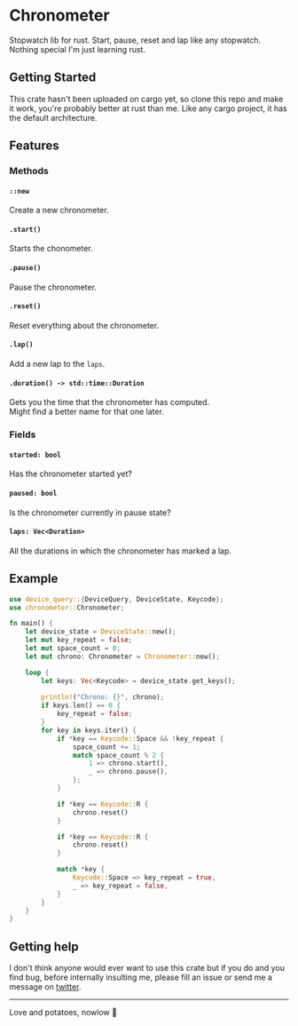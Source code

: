 # Chronometer

Stopwatch lib for rust. Start, pause, reset and lap like any stopwatch. Nothing special I'm just learning rust.

## Getting Started

This crate hasn't been uploaded on cargo yet, so clone this repo and make it work, you're probably better at rust than me. Like any cargo project, it has the default architecture.

## Features

### Methods

#### `::new`
Create a new chronometer.  

#### `.start()`
Starts the chonometer.

#### `.pause()`
Pause the chronometer.

#### `.reset()`
Reset everything about the chronometer.

#### `.lap()`
Add a new lap to the `laps`.

#### `.duration() -> std::time::Duration`
Gets you the time that the chronometer has computed.  
Might find a better name for that one later.  

### Fields

#### `started: bool`
Has the chronometer started yet?

#### `paused: bool`
Is the chronometer currently in pause state?

#### `laps: Vec<Duration>`
All the durations in which the chronometer has marked a lap.

## Example

```rs
use device_query::{DeviceQuery, DeviceState, Keycode};
use chronometer::Chronometer;

fn main() {
    let device_state = DeviceState::new();
    let mut key_repeat = false;
    let mut space_count = 0;
    let mut chrono: Chronometer = Chronometer::new();

    loop {
        let keys: Vec<Keycode> = device_state.get_keys();
        
        println!("Chrono: {}", chrono);
        if keys.len() == 0 {
            key_repeat = false;
        }
        for key in keys.iter() {
            if *key == Keycode::Space && !key_repeat {
                space_count += 1;
                match space_count % 2 {
                    1 => chrono.start(),
                    _ => chrono.pause(),
                };
            }

            if *key == Keycode::R {
                chrono.reset()
            }

            if *key == Keycode::R {
                chrono.reset()
            }

            match *key {
                Keycode::Space => key_repeat = true,
                _ => key_repeat = false,
            }
        }
    }
}
```

## Getting help
I don't think anyone would ever want to use this crate but if you do and you find bug, before internally insulting me, please fill an issue or send me a message on [twitter](https://twitter.com/nowlow_).

___  
Love and potatoes, nowlow 🙌
